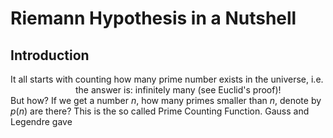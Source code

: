 # Riemann Hypothesis in a Nutshell

## Introduction
It all starts with counting how many prime number exists in the universe, i.e. <br/>
<img src="https://user-images.githubusercontent.com/66701331/183228555-2b5ae855-09f6-41ae-8bc3-1329247683b8.png" width="100" height="10">
the answer is: infinitely many (see Euclid's proof)!
<br/>
But how? If we get a number $n$, how many primes smaller than $n$, denote by $p(n)$ are there?
This is the so called Prime Counting Function.
Gauss and Legendre gave
